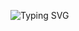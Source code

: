 ![Typing SVG](https://readme-typing-svg.herokuapp.com/?lines=HEY+GUYS+I+AM+MAHESH+KADALI;SO+YOU+WANNA+KNOW+ABOUT+ME;SO+I'LL+SAY+YOU+THEN;I+AM+STUDYING+10TH+CLASS;I+AM+SINGLE;I+LOVE+CODING;I+KNOW+MANY+COURSES+LIKE;PYTHON+JAVA+C±±;MANY+MOREI+AM+A+PROFESSIONAL+CODER;I+KNOW+MAKING+BOTS+ALREADY+I+THINK+YOU;SAW+OK+LEAVE;I+MADE+MANY+PROJECTS+AND+THEY+ARE+SUCCESSFULL;BYE+FOR+NOW)</p>
<p align="center">

